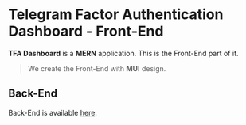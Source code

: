 # Telegram Factor Authentication Dashboard - Front-End

**TFA Dashboard** is a **MERN** application. This is the Front-End part of it.

> We create the Front-End with **MUI** design.

## Back-End

Back-End is available [here](https://github.com/tfasoft/dashboard-backend).